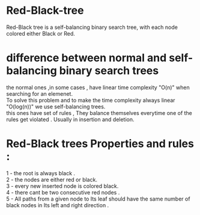 # Red-Black-tree
Red-Black tree is a self-balancing binary search tree, with each node colored either Black or Red.
  
# difference between normal and self-balancing binary search trees
  
the normal ones ,in some cases , have linear time complexity "O(n)" when searching for an elemenet.  
To solve this problem and to make the time complexity always linear "O(log(n))" we use self-balancing trees.  
this ones have set of rules , They balance themselves everytime one of the rules get violated . Usually in insertion and deletion.  


# Red-Black trees Properties and rules :  
  
 1 - the root is always black .  
 2 - the nodes are either red or black.  
 3 - every new inserted node is colored black.  
 4 - there cant be two consecutive red nodes .  
 5 - All paths from a given node to Its leaf should have the same number of black nodes in Its left and right direction .  
  
 
